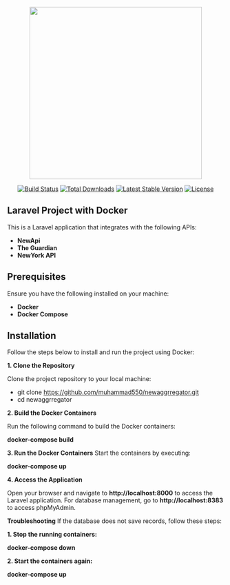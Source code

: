 <p align="center"><a href="https://laravel.com" target="_blank"><img src="https://raw.githubusercontent.com/laravel/art/master/logo-lockup/5%20SVG/2%20CMYK/1%20Full%20Color/laravel-logolockup-cmyk-red.svg" width="400"></a></p>

<p align="center">
<a href="https://travis-ci.org/laravel/framework"><img src="https://travis-ci.org/laravel/framework.svg" alt="Build Status"></a>
<a href="https://packagist.org/packages/laravel/framework"><img src="https://img.shields.io/packagist/dt/laravel/framework" alt="Total Downloads"></a>
<a href="https://packagist.org/packages/laravel/framework"><img src="https://img.shields.io/packagist/v/laravel/framework" alt="Latest Stable Version"></a>
<a href="https://packagist.org/packages/laravel/framework"><img src="https://img.shields.io/packagist/l/laravel/framework" alt="License"></a>
</p>

## Laravel Project with Docker

This is a Laravel application that integrates with the following APIs:


 - **NewApi**
 - **The Guardian**
 - **NewYork API**


## Prerequisites
Ensure you have the following installed on your machine:

- **Docker**
- **Docker Compose**

## Installation
Follow the steps below to install and run the project using Docker:

**1. Clone the Repository**

Clone the project repository to your local machine:

 - git clone  https://github.com/muhammad550/newaggrregator.git
- cd newaggrregator

**2. Build the Docker Containers**

Run the following command to build the Docker containers:

**docker-compose build**

**3. Run the Docker Containers**
Start the containers by executing:

**docker-compose up**

**4. Access the Application**

Open your browser and navigate to **http://localhost:8000** to access the Laravel application.
For database management, go to **http://localhost:8383** to access phpMyAdmin.

**Troubleshooting**
If the database does not save records, follow these steps:

**1. Stop the running containers:**

**docker-compose down**

**2. Start the containers again:**

 **docker-compose up**


